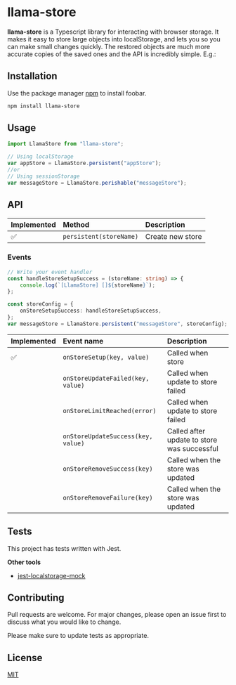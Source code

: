 # llama-store

**llama-store** is a Typescript library for interacting with browser storage.
It makes it easy to store large objects into localStorage, and lets you so you can make small changes quickly. The restored objects are much more accurate copies of the saved ones and the API is incredibly simple. E.g.:

## Installation

Use the package manager [npm](https://www.npmjs.com) to install foobar.

```bash
npm install llama-store
```

## Usage

```typescript
import LlamaStore from "llama-store";

// Using localStorage
var appStore = LlamaStore.persistent("appStore");
//or
// Using sessionStorage
var messageStore = LlamaStore.perishable("messageStore");
```

## API

| Implemented | Method                  | Description      |
| :---------- | :---------------------- | :--------------- |
| ✅          | `persistent(storeName)` | Create new store |

### Events

```typescript
// Write your event handler
const handleStoreSetupSuccess = (storeName: string) => {
	console.log(`[LlamaStore] []${storeName}`);
};

const storeConfig = {
	onStoreSetupSuccess: handleStoreSetupSuccess,
};
var messageStore = LlamaStore.persistent("messageStore", storeConfig);
```

| Implemented | Event name                         | Description                                 |
| :---------- | :--------------------------------- | :------------------------------------------ |
| ✅          | `onStoreSetup(key, value)`         | Called when store                           |
|             | `onStoreUpdateFailed(key, value)`  | Called when update to store failed          |
|             | `onStoreLimitReached(error)`       | Called when update to store failed          |
|             | `onStoreUpdateSuccess(key, value)` | Called after update to store was successful |
|             | `onStoreRemoveSuccess(key)`        | Called when the store was updated           |
|             | `onStoreRemoveFailure(key)`        | Called when the store was updated           |

## Tests

This project has tests written with Jest.

**Other tools**

-   [jest-localstorage-mock](https://www.npmjs.com/package/jest-localstorage-mock)

## Contributing

Pull requests are welcome. For major changes, please open an issue first to discuss what you would like to change.

Please make sure to update tests as appropriate.

## License

[MIT](https://choosealicense.com/licenses/mit/)
